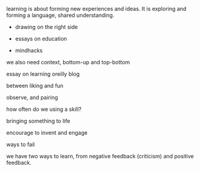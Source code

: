 



learning is about forming new experiences and ideas. It is exploring and forming a language, shared understanding.

* drawing on the right side

* essays on education

* mindhacks

we also need context, bottom-up and top-bottom

essay on learning oreilly blog

between liking and fun

observe, and pairing

how often do we using a skill?

bringing something to life


encourage to invent and engage

ways to fail

we have two ways to learn, from negative feedback (criticism) and positive feedback.


